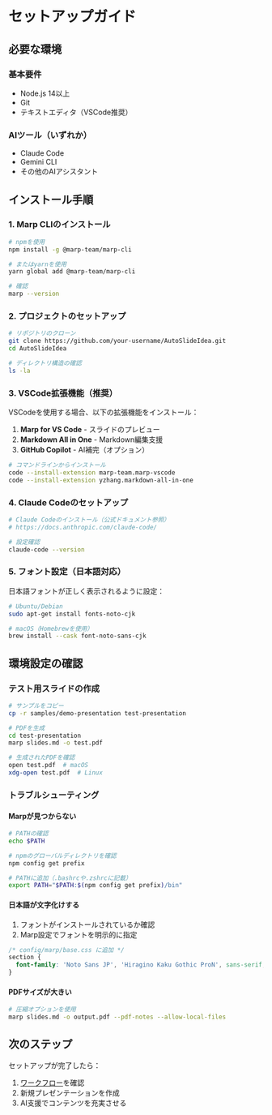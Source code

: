# セットアップガイド

## 必要な環境

### 基本要件

- Node.js 14以上
- Git
- テキストエディタ（VSCode推奨）

### AIツール（いずれか）

- Claude Code
- Gemini CLI
- その他のAIアシスタント

## インストール手順

### 1. Marp CLIのインストール

```bash
# npmを使用
npm install -g @marp-team/marp-cli

# またはyarnを使用
yarn global add @marp-team/marp-cli

# 確認
marp --version
```

### 2. プロジェクトのセットアップ

```bash
# リポジトリのクローン
git clone https://github.com/your-username/AutoSlideIdea.git
cd AutoSlideIdea

# ディレクトリ構造の確認
ls -la
```

### 3. VSCode拡張機能（推奨）

VSCodeを使用する場合、以下の拡張機能をインストール：

1. **Marp for VS Code** - スライドのプレビュー
2. **Markdown All in One** - Markdown編集支援
3. **GitHub Copilot** - AI補完（オプション）

```bash
# コマンドラインからインストール
code --install-extension marp-team.marp-vscode
code --install-extension yzhang.markdown-all-in-one
```

### 4. Claude Codeのセットアップ

```bash
# Claude Codeのインストール（公式ドキュメント参照）
# https://docs.anthropic.com/claude-code/

# 設定確認
claude-code --version
```

### 5. フォント設定（日本語対応）

日本語フォントが正しく表示されるように設定：

```bash
# Ubuntu/Debian
sudo apt-get install fonts-noto-cjk

# macOS（Homebrewを使用）
brew install --cask font-noto-sans-cjk
```

## 環境設定の確認

### テスト用スライドの作成

```bash
# サンプルをコピー
cp -r samples/demo-presentation test-presentation

# PDFを生成
cd test-presentation
marp slides.md -o test.pdf

# 生成されたPDFを確認
open test.pdf  # macOS
xdg-open test.pdf  # Linux
```

### トラブルシューティング

#### Marpが見つからない

```bash
# PATHの確認
echo $PATH

# npmのグローバルディレクトリを確認
npm config get prefix

# PATHに追加（.bashrcや.zshrcに記載）
export PATH="$PATH:$(npm config get prefix)/bin"
```

#### 日本語が文字化けする

1. フォントがインストールされているか確認
2. Marp設定でフォントを明示的に指定

```css
/* config/marp/base.css に追加 */
section {
  font-family: 'Noto Sans JP', 'Hiragino Kaku Gothic ProN', sans-serif;
}
```

#### PDFサイズが大きい

```bash
# 圧縮オプションを使用
marp slides.md -o output.pdf --pdf-notes --allow-local-files
```

## 次のステップ

セットアップが完了したら：

1. [ワークフロー](workflow.md)を確認
2. 新規プレゼンテーションを作成
3. AI支援でコンテンツを充実させる